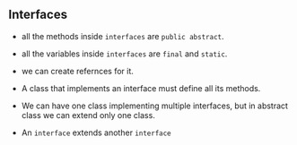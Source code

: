 ## Interfaces

- all the methods inside `interfaces` are `public abstract`.
- all the variables inside `interfaces` are `final` and `static`.
- we can create refernces for it.
- A class that implements an interface must define all its methods.

- We can have one class implementing multiple interfaces, but in abstract class we can extend only one class.
- An `interface` extends another `interface`

